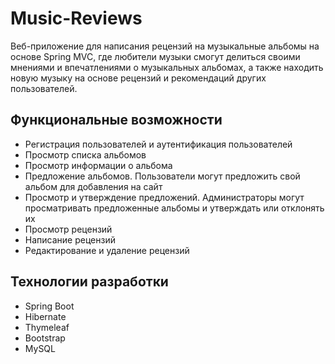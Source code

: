# Music-Reviews
Веб-приложение для написания рецензий на музыкальные альбомы на основе Spring MVC, где любители музыки смогут делиться своими мнениями и впечатлениями о музыкальных альбомах, а также находить новую музыку на основе рецензий и рекомендаций других пользователей.

## Функциональные возможности
- Регистрация пользователей и аутентификация пользователей
- Просмотр списка альбомов
- Просмотр информации о альбома
- Предложение альбомов. Пользователи могут предложить свой альбом для добавления на сайт
- Просмотр и утверждение предложений. Администраторы могут просматривать предложенные альбомы и утверждать или отклонять их
- Просмотр рецензий
- Написание рецензий
- Редактирование и удаление рецензий

## Технологии разработки
- Spring Boot
- Hibernate
- Thymeleaf
- Bootstrap
- MySQL
